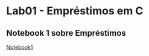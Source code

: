 # Lab01 - Empréstimos em C

## Notebook 1 sobre Empréstimos

[Notebook1](notebook/emprestimo01.ipynb)
